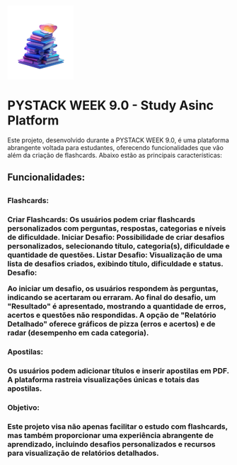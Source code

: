 <img src="templates/static/usuarios/img/logo.png">
<h1>PYSTACK WEEK 9.0 - Study Asinc Platform</h1>

Este projeto, desenvolvido durante a PYSTACK WEEK 9.0, é uma plataforma abrangente voltada para estudantes, oferecendo funcionalidades que vão além da criação de flashcards. Abaixo estão as principais características:

<h2>Funcionalidades:<h2/>

<h3>Flashcards:<h3/>

Criar Flashcards: Os usuários podem criar flashcards personalizados com perguntas, respostas, categorias e níveis de dificuldade.
Iniciar Desafio: Possibilidade de criar desafios personalizados, selecionando título, categoria(s), dificuldade e quantidade de questões.
Listar Desafio: Visualização de uma lista de desafios criados, exibindo título, dificuldade e status.
Desafio:

Ao iniciar um desafio, os usuários respondem às perguntas, indicando se acertaram ou erraram.
Ao final do desafio, um "Resultado" é apresentado, mostrando a quantidade de erros, acertos e questões não respondidas.
A opção de "Relatório Detalhado" oferece gráficos de pizza (erros e acertos) e de radar (desempenho em cada categoria).

<h3>Apostilas:<h3/>

Os usuários podem adicionar títulos e inserir apostilas em PDF.
A plataforma rastreia visualizações únicas e totais das apostilas.

<h3>Objetivo:<h3/>
Este projeto visa não apenas facilitar o estudo com flashcards, mas também proporcionar uma experiência abrangente de aprendizado, incluindo desafios personalizados e recursos para visualização de relatórios detalhados.
